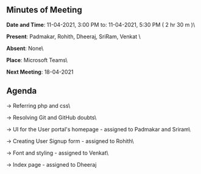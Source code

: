 ## Minutes of Meeting

**Date and Time**: 11-04-2021, 3:00 PM to: 11-04-2021, 5:30 PM ( 2 hr 30 m )\

**Present**: Padmakar, Rohith, Dheeraj, SriRam, Venkat \

**Absent**: None\

**Place**: Microsoft Teams\

**Next Meeting**: 18-04-2021

## Agenda

-> Referring php and css\

-> Resolving Git and GitHub doubts\

-> UI for the User portal's homepage - assigned to Padmakar and Sriram\

-> Creating User Signup form - assigned to Rohith\

-> Font and styling - assigned to Venkat\

-> Index page - assigned to Dheeraj
